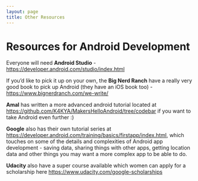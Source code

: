 ```yaml
---
layout: page
title: Other Resources
---
```

# Resources for Android Development

Everyone will need **Android Studio** - https://developer.android.com/studio/index.html

If you’d like to pick it up on your own, the **Big Nerd Ranch** have a really very good book to pick up Android (they have an iOS book too) - https://www.bignerdranch.com/we-write/

**Amal** has written a more advanced android tutorial located at https://github.com/K4KYA/MakersHelloAndroid/tree/codebar if you want to take Android even further :)

**Google** also has their own tutorial series at https://developer.android.com/training/basics/firstapp/index.html, which touches on some of the details and complexities of Android app development - saving data, sharing things with other apps, getting location data and other things you may want a more complex app to be able to do.

**Udacity** also have a super course available which women can apply for a scholarship here https://www.udacity.com/google-scholarships
